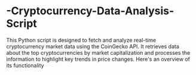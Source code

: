 # -Cryptocurrency-Data-Analysis-Script
This Python script is designed to fetch and analyze real-time cryptocurrency market data using the CoinGecko API. It retrieves data about the top cryptocurrencies by market capitalization and processes the information to highlight key trends in price changes. Here's an overview of its functionality
